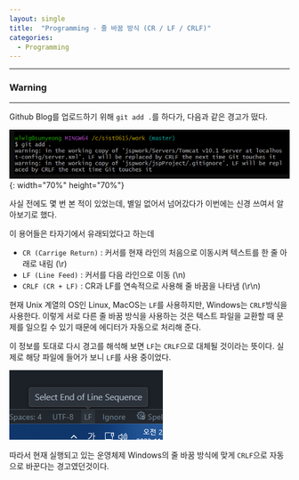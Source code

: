 ```yaml
---
layout: single
title:  "Programming - 줄 바꿈 방식 (CR / LF / CRLF)"
categories:
  - Programming
---
```


---

### Warning
---

Github Blog를 업로드하기 위해 `git add .`를 하다가, 다음과 같은 경고가 떴다.

![](/assets/images/curious_warning.png){: width="70%" height="70%"}

사실 전에도 몇 번 본 적이 있었는데, 별일 없어서 넘어갔다가 이번에는 신경 쓰여서 알아보기로 했다.

이 용어들은 타자기에서 유래되었다고 하는데

* `CR (Carrige Return)` : 커서를 현재 라인의 처음으로 이동시켜 텍스트를 한 줄 아래로 내림 (\r)
* `LF (Line Feed)` : 커서를 다음 라인으로 이동 (\n)
* `CRLF (CR + LF)` : CR과 LF를 연속적으로 사용해 줄 바꿈을 나타냄 (\r\n)

현재 Unix 계열의 OS인 Linux, MacOS는 `LF`를 사용하지만, Windows는 `CRLF`방식을 사용한다. 이렇게 서로 다른 줄 바꿈 방식을 사용하는 것은 텍스트 파일을 교환할 때 문제를 일으킬 수 있기 때문에 에디터가 자동으로 처리해 준다.

이 정보를 토대로 다시 경고를 해석해 보면 `LF`는 `CRLF`으로 대체될 것이라는 뜻이다. 실제로 해당 파일에 들어가 보니 `LF`를 사용 중이었다.

![](/assets/images/curious_LF.png)

따라서 현재 실행되고 있는 운영체제 Windows의 줄 바꿈 방식에 맞게 `CRLF`으로 자동으로 바꾼다는 경고였던것이다.